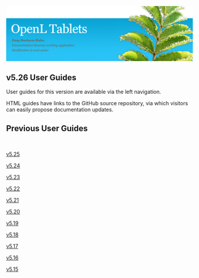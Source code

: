 <img src="img/OpenLHome.png" width="700">

## v5.26 User Guides
User guides for this version are available via the left navigation.

HTML guides have links to the GitHub source repository, via which visitors can easily propose documentation updates.

## Previous User Guides

&nbsp;

[v5.25](https://openldocs.readthedocs.io/en/v5.25/)

[v5.24](https://openldocs.readthedocs.io/en/v5.24/)

[v5.23](https://openldocs.readthedocs.io/en/v5.23/)

[v5.22](https://openldocs.readthedocs.io/en/v5.22/)

[v5.21](https://openldocs.readthedocs.io/en/v5.21/)

[v5.20](https://openldocs.readthedocs.io/en/v5.20/)

[v5.19](https://openldocs.readthedocs.io/en/v5.19/)

[v5.18](https://openldocs.readthedocs.io/en/v5.18/)

[v5.17](https://openldocs.readthedocs.io/en/v5.17/)

[v5.16](https://openldocs.readthedocs.io/en/v5.16/)

[v5.15](https://openldocs.readthedocs.io/en/v5.15/)
